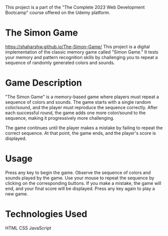 This project is a part of the "The Complete 2023 Web Development Bootcamp" course offered on the Udemy platform.

# The Simon Game
https://shaharshw.github.io/The-Simon-Game/
This project is a digital implementation of the classic memory game called "Simon Game." It tests your memory and pattern recognition skills by challenging you to repeat a sequence of randomly generated colors and sounds.

# Game Description

"The Simon Game" is a memory-based game where players must repeat a sequence of colors and sounds. The game starts with a single random color/sound, and the player must reproduce the sequence correctly. After each successful round, the game adds one more color/sound to the sequence, making it progressively more challenging.

The game continues until the player makes a mistake by failing to repeat the correct sequence. At that point, the game ends, and the player's score is displayed.

# Usage

Press any key to begin the game.
Observe the sequence of colors and sounds played by the game.
Use your mouse to repeat the sequence by clicking on the corresponding buttons.
If you make a mistake, the game will end, and your final score will be displayed.
Press any key again to play a new game.

# Technologies Used

HTML
CSS
JavaScript

